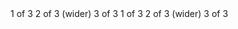 <Container layout="flexbox">
    <Row>
        <Col>1 of 3</Col>
        <Col width={6}>2 of 3 (wider)</Col>
        <Col>3 of 3</Col>
    </Row>
    <Row>
        <Col>1 of 3</Col>
        <Col width={5}>2 of 3 (wider)</Col>
        <Col>3 of 3</Col>
    </Row>
</Container>

